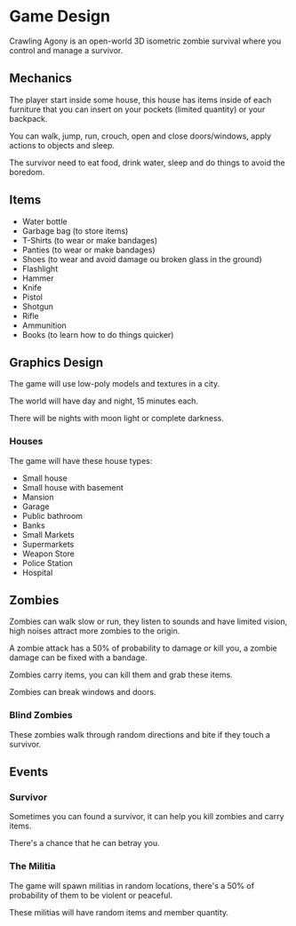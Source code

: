 # Game Design

Crawling Agony is an open-world 3D isometric zombie survival where you control and manage a survivor.

## Mechanics

The player start inside some house, this house has items inside of each furniture that you can insert on your pockets (limited quantity) or your backpack.

You can walk, jump, run, crouch, open and close doors/windows, apply actions to objects and sleep.

The survivor need to eat food, drink water, sleep and do things to avoid the boredom.

## Items

- Water bottle
- Garbage bag (to store items)
- T-Shirts (to wear or make bandages)
- Panties (to wear or make bandages)
- Shoes (to wear and avoid damage ou broken glass in the ground)
- Flashlight
- Hammer
- Knife
- Pistol
- Shotgun
- Rifle
- Ammunition
- Books (to learn how to do things quicker)

## Graphics Design

The game will use low-poly models and textures in a city.

The world will have day and night, 15 minutes each.

There will be nights with moon light or complete darkness.

### Houses

The game will have these house types:

- Small house
- Small house with basement
- Mansion
- Garage
- Public bathroom
- Banks
- Small Markets
- Supermarkets
- Weapon Store
- Police Station
- Hospital

## Zombies

Zombies can walk slow or run, they listen to sounds and have limited vision, high noises attract more zombies to the origin.

A zombie attack has a 50% of probability to damage or kill you, a zombie damage can be fixed with a bandage.

Zombies carry items, you can kill them and grab these items.

Zombies can break windows and doors.

### Blind Zombies

These zombies walk through random directions and bite if they touch a survivor.

## Events

### Survivor

Sometimes you can found a survivor, it can help you kill zombies and carry items.

There's a chance that he can betray you.

### The Militia

The game will spawn militias in random locations, there's a 50% of probability of them to be violent or peaceful.

These militias will have random items and member quantity.
